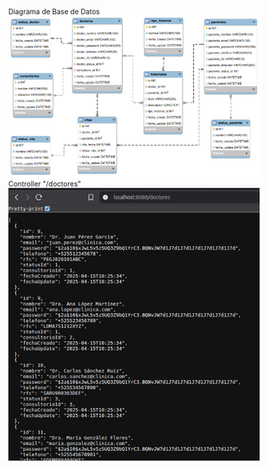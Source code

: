 Diagrama de Base de Datos
![Diagrama de Base de Datos](/readme/modeloDB.png)
Controller "/doctores"
![Controller "/doctores"](/readme/doctores.jpg)